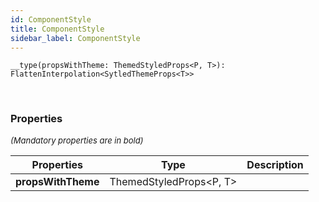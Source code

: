 ```yaml
---
id: ComponentStyle
title: ComponentStyle
sidebar_label: ComponentStyle
---
```


```tsx
__type(propsWithTheme: ThemedStyledProps<P, T>): FlattenInterpolation<SytledThemeProps<T>>
```
<br/>



### Properties

<font size="2"><i>(Mandatory properties are in bold)</i></font>

| Properties | Type | Description |
| --------- | ---- | ----------- |
| **propsWithTheme** | ThemedStyledProps<P, T\> |  |
